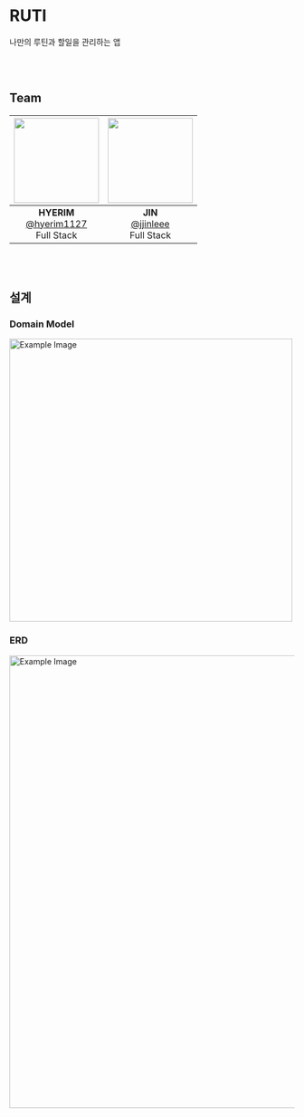 # RUTI
나만의 루틴과 할일을 관리하는 앱

<br>
<br>

## Team
|<img src="https://avatars.githubusercontent.com/u/93864238?v=4" width="150" height="150"/>|<img src="https://avatars.githubusercontent.com/u/93428123?v=4" width="150" height="150"/>|
|:-:|:-:|
|<strong>HYERIM</strong><br/>[@hyerim1127](https://github.com/hyerim1127)<br/>Full Stack|<strong>JIN</strong><br/>[@jjinleee](https://github.com/jjinleee)<br/>Full Stack|

<br>
<br>

## 설계

### Domain Model
<img src="https://github.com/jjinleee/RUTI/assets/93428123/e5940731-34f0-4209-8deb-7b7168c49887" alt="Example Image" width="500">

<br>

### ERD
<img src="https://github.com/jjinleee/RUTI/assets/93428123/af3f1de8-b235-4251-a0d5-37a5e95ed073" alt="Example Image" width="800">


